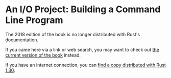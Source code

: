 # An I/O Project: Building a Command Line Program

The 2018 edition of the book is no longer distributed with Rust's documentation.

If you came here via a link or web search, you may want to check out [the current
version of the book](../ch12-00-an-io-project.html) instead.

If you have an internet connection, you can [find a copy distributed with
Rust
1.30](https://doc.rust-lang.org/1.30.0/book/2018-edition/ch12-00-an-io-project.html).